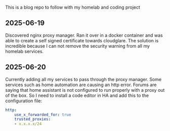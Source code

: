 This is a blog repo to follow with my homelab and coding project

## 2025-06-19
Discovered nginx proxy manager. Ran it over in a docker container and was able to create a self signed certificate towards cloudglare.
The solution is incredible because I can not remove the security warning from all my homelab services. 
## 2025-06-20
Currently adding all my services to pass through the proxy manager. Some services such as home automation are causing an http error.
Forums are saying that home assistant is not configured to run properly with a proxy out of the box. So I need to install a code editor in HA and add this to the configuration file:
```yaml
http:
    use_x_forwarded_for: true
    trusted_proxies:
    - x.x.x.x/24
```
